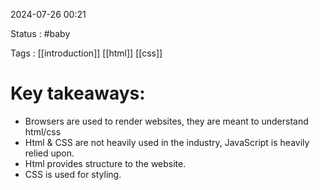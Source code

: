 2024-07-26 00:21

Status : #baby 

Tags : [[introduction]] [[html]] [[css]]

# Key takeaways:
-  Browsers are used to render websites, they are meant to understand html/css
-  Html & CSS are not heavily used in the industry, JavaScript is heavily relied upon.
-  Html provides structure to the website.
-  CSS is used for styling.
